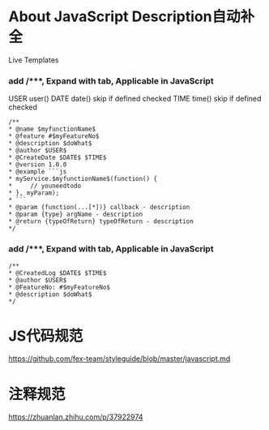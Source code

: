 # About JavaScript Description自动补全

Live Templates

### add /***, Expand with tab, Applicable in JavaScript

USER user()
DATE date() skip if defined checked
TIME time() skip if defined checked

```
/**
* @name $myfunctionName$
* @feature #$myFeatureNo$
* @description $doWhat$
* @author $USER$
* @CreateDate $DATE$ $TIME$
* @version 1.0.0
* @example ```js
* myService.$myfunctionName$(function() {
*     // youneedtodo
* }, myParam);
* ```
* @param {function(...[*])} callback - description
* @param {type} argName - description
* @return {typeOfReturn} typeOfReturn - description
*/
```

### add /***, Expand with tab, Applicable in JavaScript

```
/**
* @CreatedLog $DATE$ $TIME$
* @author $USER$
* @FeatureNo: #$myFeatureNo$
* @description $doWhat$
*/
```

# JS代码规范

https://github.com/fex-team/styleguide/blob/master/javascript.md

# 注释规范

https://zhuanlan.zhihu.com/p/37922974
